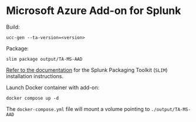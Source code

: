 # Microsoft Azure Add-on for Splunk

Build:

    ucc-gen --ta-version=<version>

Package:

    slim package output/TA-MS-AAD

[Refer to the documentation](https://dev.splunk.com/enterprise/tutorials/module_validate/packageapp) for the Splunk Packaging Toolkit (`SLIM`) installation instructions.

Launch Docker container with add-on:

    docker compose up -d

The `docker-compose.yml` file will mount a volume pointing to `./output/TA-MS-AAD`